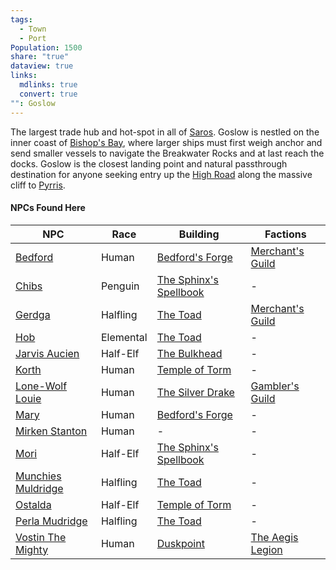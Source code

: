 ```yaml
---
tags:
  - Town
  - Port
Population: 1500
share: "true"
dataview: true
links:
  mdlinks: true
  convert: true
"": Goslow
---
```


The largest trade hub and hot-spot in all of [Saros](../../../History-&%20Lore/A-Brief-Saros-History.md). Goslow is nestled on the inner coast of [Bishop's Bay](../../Landmarks/Waters/Bishop's-Bay.md), where larger ships must first weigh anchor and send smaller vessels to navigate the Breakwater Rocks and at last reach the docks. Goslow is the closest landing point and natural passthrough destination for anyone seeking entry up the [High Road](../../Landmarks/Roads/The-High-Road.md) along the massive cliff to [Pyrris](../Pyrris/index.md).

#### NPCs Found Here
| NPC                                                                                       | Race      | Building                                                                                               | Factions                                                                    |
| ----------------------------------------------------------------------------------------- | --------- | ------------------------------------------------------------------------------------------------------ | --------------------------------------------------------------------------- |
| [Bedford](./NPCs/Bedford.md)                       | Human     | [Bedford's Forge](./Locations/Bedford's-Forge.md)               | [Merchant's Guild](../../../Factions-&%20Clans/Merchant's%20Guild/index.md) |
| [Chibs](./NPCs/Chibs.md)                           | Penguin   | [The Sphinx's Spellbook](./Locations/The-Sphinx's-Spellbook.md) | \-                                                                          |
| [Gerdga](./NPCs/Gerdga.md)                         | Halfling  | [The Toad](./Locations/The-Toad.md)                             | [Merchant's Guild](../../../Factions-&%20Clans/Merchant's%20Guild/index.md) |
| [Hob](./NPCs/Hob.md)                               | Elemental | [The Toad](./Locations/The-Toad.md)                             | \-                                                                          |
| [Jarvis Aucien](./NPCs/Jarvis-Aucien.md)           | Half-Elf  | [The Bulkhead](./Locations/The-Bulkhead.md)                     | \-                                                                          |
| [Korth](./NPCs/Korth.md)                           | Human     | [Temple of Torm](./Locations/Temple-of-Torm.md)                 | \-                                                                          |
| [Lone-Wolf Louie](./NPCs/Lone-Wolf-Louie.md)       | Human     | [The Silver Drake](./Locations/The-Silver-Drake.md)             | [Gambler's Guild](../../../Factions-&%20Clans/Gambler's%20Guild/index.md)    |
| [Mary](./NPCs/Mary.md)                             | Human     | [Bedford's Forge](./Locations/Bedford's-Forge.md)               | \-                                                                          |
| [Mirken Stanton](./NPCs/Mirken-Stanton.md)         | Human     | \-                                                                                                     | \-                                                                          |
| [Mori](./NPCs/Mori.md)                             | Half-Elf  | [The Sphinx's Spellbook](./Locations/The-Sphinx's-Spellbook.md) | \-                                                                          |
| [Munchies Muldridge](./NPCs/Munchies-Muldridge.md) | Halfling  | [The Toad](./Locations/The-Toad.md)                             | \-                                                                          |
| [Ostalda](./NPCs/Ostalda.md)                       | Half-Elf  | [Temple of Torm](./Locations/Temple-of-Torm.md)                 | \-                                                                          |
| [Perla Mudridge](./NPCs/Perla-Mudridge.md)         | Halfling  | [The Toad](./Locations/The-Toad.md)                             | \-                                                                          |
| [Vostin The Mighty](./NPCs/Vostin-The-Mighty.md)   | Human     | [Duskpoint](./Locations/Duskpoint.md)                           | [The Aegis Legion](../../../Factions-&%20Clans/The%20Aegis%20Legion/index.md) |
